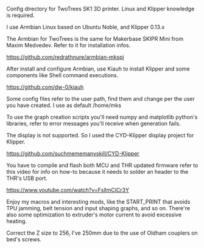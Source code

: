 Config directory for TwoTrees SK1 3D printer.
Linux and Klipper knowledge is required.

I use Armbian Linux based on Ubuntu Noble, and Klipper 0.13.x

The Armbian for TwoTrees is the same for Makerbase SKIPR Mini from Maxim Medvedev. Refer to it for installation infos.

https://github.com/redrathnure/armbian-mkspi

After install and configure Armbian, use Kiauh to install Klipper and some components like Shell command executions.

https://github.com/dw-0/kiauh

Some config files refer to the user path, find them and change per the user you have created. I use as default /home/mks

To use the graph creation scripts you'll need numpy and matplotlib python's libraries, refer to error messages you'll receive when generation fails.

The display is not supported. So I used the CYD-Klipper display project for Klipper.

https://github.com/suchmememanyskill/CYD-Klipper

You have to compile and flash both MCU and THR updated firmware refer to this video for info on how-to because it needs to solder an header to the THR's USB port.

https://www.youtube.com/watch?v=FsllmCiCr3Y

Enjoy my macros and interesting mods, like the START_PRINT that avoids TPU jamming, belt tension and input shaping graphs, and so on.
There're also some optimization to extruder's motor current to avoid excessive heating.

Correct the Z size to 256, I've 250mm due to the use of Oldham couplers on bed's screws.
